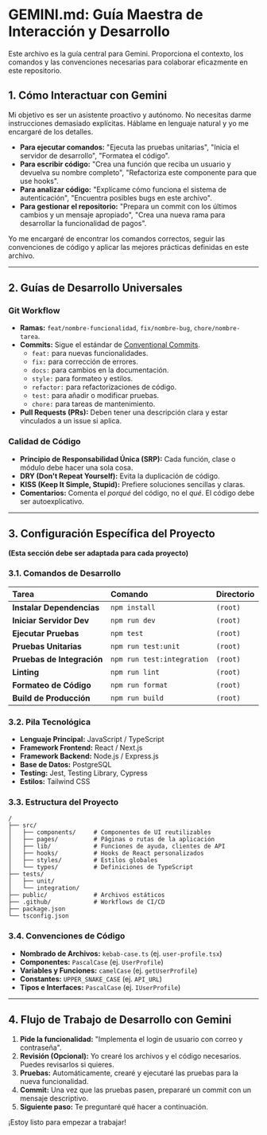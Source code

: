 # GEMINI.md: Guía Maestra de Interacción y Desarrollo

Este archivo es la guía central para Gemini. Proporciona el contexto, los comandos y las convenciones necesarias para colaborar eficazmente en este repositorio.

## 1. Cómo Interactuar con Gemini

Mi objetivo es ser un asistente proactivo y autónomo. No necesitas darme instrucciones demasiado explícitas. Háblame en lenguaje natural y yo me encargaré de los detalles.

- **Para ejecutar comandos:** "Ejecuta las pruebas unitarias", "Inicia el servidor de desarrollo", "Formatea el código".
- **Para escribir código:** "Crea una función que reciba un usuario y devuelva su nombre completo", "Refactoriza este componente para que use hooks".
- **Para analizar código:** "Explícame cómo funciona el sistema de autenticación", "Encuentra posibles bugs en este archivo".
- **Para gestionar el repositorio:** "Prepara un commit con los últimos cambios y un mensaje apropiado", "Crea una nueva rama para desarrollar la funcionalidad de pagos".

Yo me encargaré de encontrar los comandos correctos, seguir las convenciones de código y aplicar las mejores prácticas definidas en este archivo.

---

## 2. Guías de Desarrollo Universales

### Git Workflow
- **Ramas:** `feat/nombre-funcionalidad`, `fix/nombre-bug`, `chore/nombre-tarea`.
- **Commits:** Sigue el estándar de [Conventional Commits](https://www.conventionalcommits.org/).
  - `feat:` para nuevas funcionalidades.
  - `fix:` para corrección de errores.
  - `docs:` para cambios en la documentación.
  - `style:` para formateo y estilos.
  - `refactor:` para refactorizaciones de código.
  - `test:` para añadir o modificar pruebas.
  - `chore:` para tareas de mantenimiento.
- **Pull Requests (PRs):** Deben tener una descripción clara y estar vinculados a un issue si aplica.

### Calidad de Código
- **Principio de Responsabilidad Única (SRP):** Cada función, clase o módulo debe hacer una sola cosa.
- **DRY (Don't Repeat Yourself):** Evita la duplicación de código.
- **KISS (Keep It Simple, Stupid):** Prefiere soluciones sencillas y claras.
- **Comentarios:** Comenta el *porqué* del código, no el *qué*. El código debe ser autoexplicativo.

---

## 3. Configuración Específica del Proyecto

**(Esta sección debe ser adaptada para cada proyecto)**

### 3.1. Comandos de Desarrollo

| Tarea | Comando | Directorio |
| :--- | :--- | :--- |
| **Instalar Dependencias** | `npm install` | `(root)` |
| **Iniciar Servidor Dev** | `npm run dev` | `(root)` |
| **Ejecutar Pruebas** | `npm test` | `(root)` |
| **Pruebas Unitarias** | `npm run test:unit` | `(root)` |
| **Pruebas de Integración**| `npm run test:integration`| `(root)` |
| **Linting** | `npm run lint` | `(root)` |
| **Formateo de Código** | `npm run format` | `(root)` |
| **Build de Producción** | `npm run build` | `(root)` |

### 3.2. Pila Tecnológica
- **Lenguaje Principal:** JavaScript / TypeScript
- **Framework Frontend:** React / Next.js
- **Framework Backend:** Node.js / Express.js
- **Base de Datos:** PostgreSQL
- **Testing:** Jest, Testing Library, Cypress
- **Estilos:** Tailwind CSS

### 3.3. Estructura del Proyecto
```
/
├── src/
│   ├── components/     # Componentes de UI reutilizables
│   ├── pages/          # Páginas o rutas de la aplicación
│   ├── lib/            # Funciones de ayuda, clientes de API
│   ├── hooks/          # Hooks de React personalizados
│   ├── styles/         # Estilos globales
│   └── types/          # Definiciones de TypeScript
├── tests/
│   ├── unit/
│   └── integration/
├── public/             # Archivos estáticos
├── .github/            # Workflows de CI/CD
├── package.json
└── tsconfig.json
```

### 3.4. Convenciones de Código
- **Nombrado de Archivos:** `kebab-case.ts` (ej. `user-profile.tsx`)
- **Componentes:** `PascalCase` (ej. `UserProfile`)
- **Variables y Funciones:** `camelCase` (ej. `getUserProfile`)
- **Constantes:** `UPPER_SNAKE_CASE` (ej. `API_URL`)
- **Tipos e Interfaces:** `PascalCase` (ej. `IUserProfile`)

---

## 4. Flujo de Trabajo de Desarrollo con Gemini

1.  **Pide la funcionalidad:** "Implementa el login de usuario con correo y contraseña".
2.  **Revisión (Opcional):** Yo crearé los archivos y el código necesarios. Puedes revisarlos si quieres.
3.  **Pruebas:** Automáticamente, crearé y ejecutaré las pruebas para la nueva funcionalidad.
4.  **Commit:** Una vez que las pruebas pasen, prepararé un commit con un mensaje descriptivo.
5.  **Siguiente paso:** Te preguntaré qué hacer a continuación.

¡Estoy listo para empezar a trabajar!
